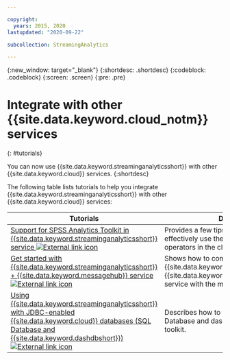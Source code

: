```yaml
---

copyright:
  years: 2015, 2020
lastupdated: "2020-09-22"

subcollection: StreamingAnalytics

---
```


<!-- Attribute definitions -->
{:new_window: target="_blank"}
{:shortdesc: .shortdesc}
{:codeblock: .codeblock}
{:screen: .screen}
{:pre: .pre}

# Integrate with other {{site.data.keyword.cloud_notm}} services
{: #tutorials}


You can now use {{site.data.keyword.streaminganalyticsshort}} with other {{site.data.keyword.cloud}} services.
{:shortdesc}

The following table lists tutorials to help you integrate {{site.data.keyword.streaminganalyticsshort}} with other {{site.data.keyword.cloud}} services:


| Tutorials | Description   |
|----------|--------|
| [Support for SPSS Analytics Toolkit in {{site.data.keyword.streaminganalyticsshort}} service ![External link icon](../../icons/launch-glyph.svg "External link icon")](http://ibmstreams.github.io/streamsx.documentation/docs/spss/spss-analytics-cloud/) | Provides a few tips that are required to effectively use the SPSS Analytics Toolkit operators in the cloud environment. |
| [Get started with {{site.data.keyword.streaminganalyticsshort}} + {{site.data.keyword.messagehub}} service ![External link icon](../../icons/launch-glyph.svg "External link icon")](https://www.ibm.com/cloud/blog/get-started-streaming-analytics-message-hub) |  Shows how to communicate with {{site.data.keyword.messagehub}} from the {{site.data.keyword.streaminganalyticsshort}} service with the messaging toolkit. |
| [Using {{site.data.keyword.streaminganalyticsshort}} with JDBC-enabled {{site.data.keyword.cloud}} databases (SQL Database and {{site.data.keyword.dashdbshort}}) ![External link icon](../../icons/launch-glyph.svg "External link icon")](https://www.ibm.com/blogs/cloud-archive/2016/01/streaming-analytics-with-jdbc-enabled-databases/)	| Describes how to integrate with SQL Database and dashDB with the streamsx.jdbc toolkit.	|
